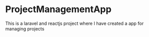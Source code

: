 # ProjectManagementApp
This is a laravel and reactjs project where I have created a app for managing projects
